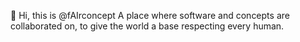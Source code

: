 👋 Hi, this is  @fAIrconcept
A place where software and concepts are collaborated on, to give the world a base respecting every human.
